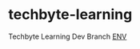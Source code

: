 # techbyte-learning
Techbyte Learning Dev Branch
[ENV](https://docs.google.com/document/d/1H3fE1mJQ5driS9b4JCOI9FO320XqYlljXuLY7V4Gw2U/edit?usp=sharing)
